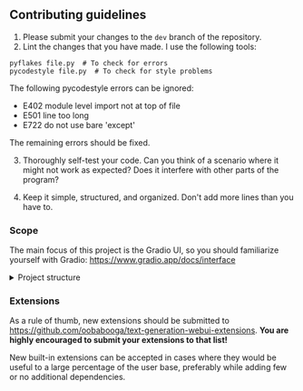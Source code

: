 ## Contributing guidelines

1) Please submit your changes to the `dev` branch of the repository.
2) Lint the changes that you have made. I use the following tools:

```
pyflakes file.py  # To check for errors
pycodestyle file.py  # To check for style problems
```

The following pycodestyle errors can be ignored:

* E402 module level import not at top of file
* E501 line too long
* E722 do not use bare 'except'

The remaining errors should be fixed.

3) Thoroughly self-test your code. Can you think of a scenario where it might not work as expected? Does it interfere with other parts of the program?

4) Keep it simple, structured, and organized. Don't add more lines than you have to.

### Scope

The main focus of this project is the Gradio UI, so you should familiarize yourself with Gradio: https://www.gradio.app/docs/interface

<details>
<summary>
Project structure
</summary>

* `shared.settings` contains default values for Gradio components. It can be customized through a `settings.yaml` file.
* `shared.args` contains the command-line arguments. They represent variables that need to be changed often.
* `shared.gradio` contains the UI elements, like sliders and dropdowns. When defining Gradio event handlers, the `gradio` function in `modules.utils` can be used to write

```python
gradio('history', 'character_menu', 'mode')
```

instead of 

```python
[shared.gradio[k] for k in ['history', 'character_menu', 'mode']]
```

* The UI values are not passed directly to the generation functions. Instead, they are first fed into the `shared.gradio['interface_state']` state variable. This variable receives the name `state` when used as input to backend functions. The code for updating `shared.gradio['interface_state']` with the current UI values is the following (see `server.py` for several examples):

```python
ui.gather_interface_values, gradio(shared.input_elements), gradio('interface_state')
```

* The chat history is represented as a dictionary with the following structure:

```python
{
    'internal': [['hi', 'hey'], ['how are you?', "i'm fine, thanks!"]], 
    'visible': [['hi', 'hey'], ['how are you?', "i'm fine, thanks!"]]
}

```

Each row is in the format `[input, reply]`. `history['visible']` contains the messages as they will appear in the UI, and `history['internal']` contains the messages as they appear in the prompt. When no extension is used, the two will be identical, but many extensions add images, audio widgets, or translations to `history['visible']`.
</details>

### Extensions

As a rule of thumb, new extensions should be submitted to https://github.com/oobabooga/text-generation-webui-extensions. **You are highly encouraged to submit your extensions to that list!**

New built-in extensions can be accepted in cases where they would be useful to a large percentage of the user base, preferably while adding few or no additional dependencies.